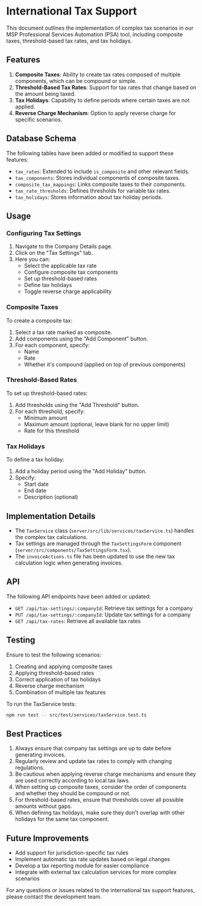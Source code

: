 # International Tax Support

This document outlines the implementation of complex tax scenarios in our MSP Professional Services Automation (PSA) tool, including composite taxes, threshold-based tax rates, and tax holidays.

## Features

1. **Composite Taxes**: Ability to create tax rates composed of multiple components, which can be compound or simple.
2. **Threshold-Based Tax Rates**: Support for tax rates that change based on the amount being taxed.
3. **Tax Holidays**: Capability to define periods where certain taxes are not applied.
4. **Reverse Charge Mechanism**: Option to apply reverse charge for specific scenarios.

## Database Schema

The following tables have been added or modified to support these features:

- `tax_rates`: Extended to include `is_composite` and other relevant fields.
- `tax_components`: Stores individual components of composite taxes.
- `composite_tax_mappings`: Links composite taxes to their components.
- `tax_rate_thresholds`: Defines thresholds for variable tax rates.
- `tax_holidays`: Stores information about tax holiday periods.

## Usage

### Configuring Tax Settings

1. Navigate to the Company Details page.
2. Click on the "Tax Settings" tab.
3. Here you can:
   - Select the applicable tax rate
   - Configure composite tax components
   - Set up threshold-based rates
   - Define tax holidays
   - Toggle reverse charge applicability

### Composite Taxes

To create a composite tax:
1. Select a tax rate marked as composite.
2. Add components using the "Add Component" button.
3. For each component, specify:
   - Name
   - Rate
   - Whether it's compound (applied on top of previous components)

### Threshold-Based Rates

To set up threshold-based rates:
1. Add thresholds using the "Add Threshold" button.
2. For each threshold, specify:
   - Minimum amount
   - Maximum amount (optional, leave blank for no upper limit)
   - Rate for this threshold

### Tax Holidays

To define a tax holiday:
1. Add a holiday period using the "Add Holiday" button.
2. Specify:
   - Start date
   - End date
   - Description (optional)

## Implementation Details

- The `TaxService` class (`server/src/lib/services/taxService.ts`) handles the complex tax calculations.
- Tax settings are managed through the `TaxSettingsForm` component (`server/src/components/TaxSettingsForm.tsx`).
- The `invoiceActions.ts` file has been updated to use the new tax calculation logic when generating invoices.

## API

The following API endpoints have been added or updated:

- `GET /api/tax-settings/:companyId`: Retrieve tax settings for a company
- `PUT /api/tax-settings/:companyId`: Update tax settings for a company
- `GET /api/tax-rates`: Retrieve all available tax rates

## Testing

Ensure to test the following scenarios:
1. Creating and applying composite taxes
2. Applying threshold-based rates
3. Correct application of tax holidays
4. Reverse charge mechanism
5. Combination of multiple tax features

To run the TaxService tests:

```bash
npm run test -- src/test/services/taxService.test.ts
```

## Best Practices

1. Always ensure that company tax settings are up to date before generating invoices.
2. Regularly review and update tax rates to comply with changing regulations.
3. Be cautious when applying reverse charge mechanisms and ensure they are used correctly according to local tax laws.
4. When setting up composite taxes, consider the order of components and whether they should be compound or not.
5. For threshold-based rates, ensure that thresholds cover all possible amounts without gaps.
6. When defining tax holidays, make sure they don't overlap with other holidays for the same tax component.

## Future Improvements

- Add support for jurisdiction-specific tax rules
- Implement automatic tax rate updates based on legal changes
- Develop a tax reporting module for easier compliance
- Integrate with external tax calculation services for more complex scenarios

For any questions or issues related to the international tax support features, please contact the development team.